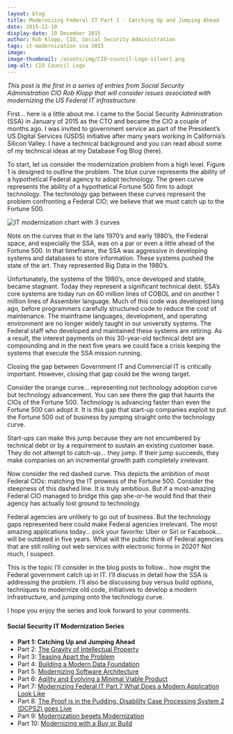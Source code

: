 ```yaml
---
layout: blog
title: Modernizing Federal IT Part 1 - Catching Up and Jumping Ahead
date: 2015-12-10
display-date: 10 December 2015
author: Rob Klopp, CIO, Social Security Administration
tags: it-modernization ssa 2015
image:
image-thumbnail: /assets/img/CIO-council-Logo-silver1.png
img-alt: CIO Council Logo
---
```

_This post is the first in a series of entries from Social Security Administration CIO Rob Klopp that will consider issues associated with modernizing the US Federal IT infrastructure._

First… here is a little about me. I came to the Social Security Administration (SSA) in January of 2015 as the CTO and became the CIO a couple of months ago. I was invited to government service as part of the President’s US Digital Services (USDS) initiative after many years working in California’s Silicon Valley. I have a technical background and you can read about some of my technical ideas at my Database Fog Blog (here).

To start, let us consider the modernization problem from a high level. Figure 1 is designed to outline the problem. The blue curve represents the ability of a hypothetical Federal agency to adopt technology. The green curve represents the ability of a hypothetical Fortune 500 firm to adopt technology. The technology gap between these curves represent the problem confronting a Federal CIO; we believe that we must catch up to the Fortune 500.

![IT modernization chart with 3 curves]({{site.baseurl}}/assets/img/blog/2015.12.10.ssa.modernization.png)

Note on the curves that in the late 1970’s and early 1980’s, the Federal space, and especially the SSA, was on a par or even a little ahead of the Fortune 500. In that timeframe, the SSA was aggressive in developing systems and databases to store information. These systems pushed the state of the art. They represented Big Data in the 1980’s.

Unfortunately, the systems of the 1980’s, once developed and stable, became stagnant. Today they represent a significant technical debt. SSA’s core systems are today run on 60 million lines of COBOL and on another 1 million lines of Assembler language. Much of this code was developed long ago, before programmers carefully structured code to reduce the cost of maintenance. The mainframe languages, development, and operating environment are no longer widely taught in our university systems. The Federal staff who developed and maintained these systems are retiring. As a result, the interest payments on this 30-year-old technical debt are compounding and in the next five years we could face a crisis keeping the systems that execute the SSA mission running.

Closing the gap between Government IT and Commercial IT is critically important. However, closing that gap could be the wrong target.

Consider the orange curve… representing not technology adoption curve but technology advancement. You can see there the gap that haunts the CIOs of the Fortune 500. Technology is advancing faster than even the Fortune 500 can adopt it. It is this gap that start-up companies exploit to put the Fortune 500 out of business by jumping straight onto the technology curve.

Start-ups can make this jump because they are not encumbered by technical debt or by a requirement to sustain an existing customer base. They do not attempt to catch-up… they jump. If their jump succeeds, they make companies on an incremental growth path completely irrelevant.

Now consider the red dashed curve. This depicts the ambition of most Federal CIOs: matching the IT prowess of the Fortune 500. Consider the steepness of this dashed line. It is truly ambitious. But if a most-amazing Federal CIO managed to bridge this gap she-or-he would find that their agency has actually lost ground to technology.

Federal agencies are unlikely to go out of business. But the technology gaps represented here could make Federal agencies irrelevant. The most amazing applications today… pick your favorite: Uber or Siri or Facebook… will be outdated in five years. What will the public think of Federal agencies that are still rolling out web services with electronic forms in 2020? Not much, I suspect.

This is the topic I’ll consider in the blog posts to follow… how might the Federal government catch up in IT. I’ll discuss in detail how the SSA is addressing the problem. I’ll also be discussing buy versus build options, techniques to modernize old code, initiatives to develop a modern infrastructure, and jumping onto the technology curve.

I hope you enjoy the series and look forward to your comments.

#### Social Security IT Modernization Series
* **Part 1: Catching Up and Jumping Ahead**
* Part 2: [The Gravity of Intellectual Property]({{site.baseurl}}/2016/01/19/ssa-modernization-2.html)
* Part 3: [Teasing Apart the Problem]({{site.baseurl}}/2016/03/07/ssa-modernization-3.html)
* Part 4: [Building a Modern Data Foundation]({{site.baseurl}}/2016/03/21/ssa-modernization-4.html)
* Part 5: [Modernizing Software Architecture]({{site.baseurl}}/2016/05/23/ssa-modernization-5.html)
* Part 6: [Agility and Evolving a Minimal Viable Product]({{site.baseurl}}/2016/11/07/ssa-modernization-6.html)
* Part 7: [Modernizing Federal IT Part 7 What Does a Modern Application Look Like]({{site.baseurl}}/2016/11/22/ssa-modernization-7.html)
* Part 8: [The Proof is in the Pudding, Disability Case Processing System 2 (DCPS2) goes Live]({{site.baseurl}}/2017/01/09/ssa-modernization-8.html)
* Part 9: [Modernization begets Modernization]({{site.baseurl}}/2017/03/27/ssa-modernization-9.html)
* Part 10: [Modernizing with a Buy or Build]({{site.baseurl}}/2017/04/14/ssa-modernization-10.html)
